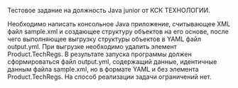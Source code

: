 Тестовое задание на должность Java junior от КСК ТЕХНОЛОГИИ.

Необходимо написать консольное Java приложение, считывающее XML файл sample.xml 
и создающее структуру объектов на его основе, после чего выполняющее выгрузку 
структуры объектов в YAML файл output.yml.
При выгрузке необходимо удалить элемент Product.TechRegs. 
В результате запуска программы должен сформироваться файл output.yml, содержащий данные, 
идентичные данным файла sample.xml, но в формате YAML и без элемента Product.TechRegs. 
На способ реализации задачи ограничений нет. 

